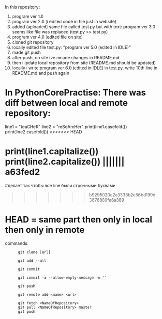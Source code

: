 In this repository:
1. program ver 1.0
2. program ver 2.0 (i edited code in file just in website)
3. added (uploaded) same file called test.py but with text: program ver 3.0
seems like file was replaced (test.py >> test.py)
4. program ver 4.0 (edited file on site)
5. cloned git repository
6. locally edited file test.py: "program ver 5.0 (edited in IDLE)"
7. made git push
8. after push, on site ive nmade changes in README.md
9. then i ipdate local repository from site (README.md should be updated)
10. locally i write program ver 6.0 (edited in IDLE) in test.py, write 10th line in README.md and push again

In PythonCorePractise:
There was diff between local and remote repository:
===================================================================================
line1 = "teaCHeR"
line2 = "reSeArcHer"
print(line1.casefold())
print(line2.casefold())
<<<<<<< HEAD

print(line1.capitalize())
print(line2.capitalize())
||||||| a63fed2
=======
#делает так чтобы все line были строчными буквами
>>>>>>> b9295020a2a3333b2e56bd199d3676880fe6a889

HEAD = same part
then only in local
then only in remote
===================================================================================
commands: 

          git clone [url]
          
          git add --all
          
          git commit
          
          git commit -a --allow-empty-message -m ''
          
          git push

          git remote add <name> <url>
          
          git fetch <NameOfRepository>
          git pull <NameOfRepository> master
          git push
